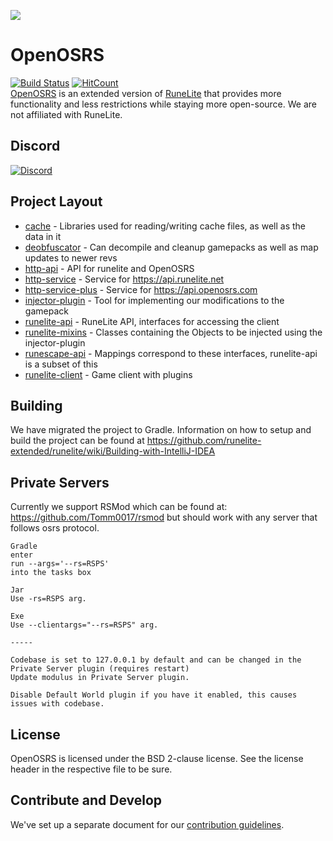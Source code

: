![](https://cdn.discordapp.com/attachments/613400521683763230/630292769457569808/oprs128x128.png)



# OpenOSRS 
[![Build Status](https://github.com/runelite-extended/runelite/workflows/openosrs%20-%20CI/badge.svg)](https://github.com/runelite-extended/runelite/actions)
[![HitCount](http://hits.dwyl.io/runelite-extended/runelite.svg)](http://hits.dwyl.io/runelite-extended/runelite)  
[OpenOSRS](https://openosrs.com)  is an extended version of [RuneLite](https://github.com/runelite/runelite) that provides more functionality and less restrictions while staying more open-source. We are not affiliated with RuneLite.

## Discord
[![Discord](https://img.shields.io/discord/373382904769675265.svg)](https://discord.gg/HN5gf3m)

## Project Layout

- [cache](cache/src/main/java/net/runelite/cache) - Libraries used for reading/writing cache files, as well as the data in it
- [deobfuscator](deobfuscator/src/main/java/net/runelite/deob) - Can decompile and cleanup gamepacks as well as map updates to newer revs
- [http-api](http-api/src/main/java/net/runelite/http/api) - API for runelite and OpenOSRS
- [http-service](http-service/src/main/java/net/runelite/http/service) - Service for https://api.runelite.net
- [http-service-plus](http-service-plus/src/main/java/net/runelite/http/service) - Service for https://api.openosrs.com
- [injector-plugin](injector-plugin/src/main/java/net/runelite/injector) - Tool for implementing our modifications to the gamepack
- [runelite-api](runelite-api/src/main/java/net/runelite/api) - RuneLite API, interfaces for accessing the client
- [runelite-mixins](runelite-mixins/src/main/java/net/runelite) - Classes containing the Objects to be injected using the injector-plugin
- [runescape-api](runescape-api/src/main/java/net/runelite) - Mappings correspond to these interfaces, runelite-api is a subset of this
- [runelite-client](runelite-client/src/main/java/net/runelite/client) - Game client with plugins

## Building
We have migrated the project to Gradle. Information on how to setup and build the project can be found at https://github.com/runelite-extended/runelite/wiki/Building-with-IntelliJ-IDEA

## Private Servers
Currently we support RSMod which can be found at: https://github.com/Tomm0017/rsmod but should work with any server that follows osrs protocol.
```
Gradle  
enter  
run --args='--rs=RSPS'  
into the tasks box

Jar
Use -rs=RSPS arg.

Exe
Use --clientargs="--rs=RSPS" arg.

-----

Codebase is set to 127.0.0.1 by default and can be changed in the Private Server plugin (requires restart) 
Update modulus in Private Server plugin. 
    
Disable Default World plugin if you have it enabled, this causes issues with codebase.
```  
## License

OpenOSRS is licensed under the BSD 2-clause license. See the license header in the respective file to be sure.

## Contribute and Develop

We've set up a separate document for our [contribution guidelines](https://github.com/runelite-extended/runelite/blob/master/.github/CONTRIBUTING.md).
